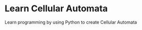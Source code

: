 Learn Cellular Automata
==============

Learn programming by using Python to create Cellular Automata
